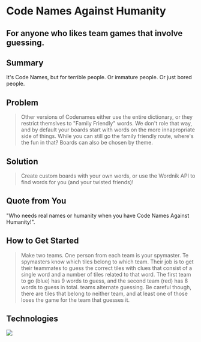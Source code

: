 # Code Names Against Humanity #
 
## For anyone who likes team games that involve guessing. ##

## Summary ##
  It's Code Names, but for terrible people. Or immature people. Or just bored people.

## Problem ##
  > Other versions of Codenames either use the entire dictionary, or they restrict themslves to "Family Friendly" words. We don't role that way, and by default your boards start with words on the more innapropriate side of things. While you can still go the family friendly route, where's the fun in that? Boards can also be chosen by theme.

## Solution ##
  > Create custom boards with your own words, or use the Wordnik API to find words for you (and your twisted friends)!

## Quote from You ##
  "Who needs real names or humanity when you have Code Names Against Humanity!".

## How to Get Started ##
  > Make two teams. One person from each team is your spymaster. Te spymasters know which tiles belong to which team. Their job is to get their teammates to guess the correct tiles with clues that consist of a single word and a number of tiles related to that word. The first team to go (blue) has 9 words to guess, and the second team (red) has 8 words to guess in total. teams alternate guessing. Be careful though, there are tiles that belong to neither team, and at least one of those loses the game for the team that guesses it.

## Technologies ##

![](images/stack.png?raw=true)